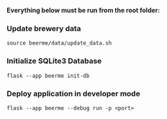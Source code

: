 **Everything below must be run from the root folder:**

### Update brewery data
`source beerme/data/update_data.sh`

### Initialize SQLite3 Database
`flask --app beerme init-db`

### Deploy application in developer mode
`flask --app beerme --debug run -p <port>`